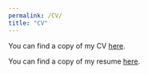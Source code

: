 ```yaml
---
permalink: /CV/
title: "CV"
---
```



You can find a copy of my CV [here](https://www.dropbox.com/scl/fi/npqodypmg3ktf2vdcjz4l/CV_Weller.pdf?rlkey=bz3v9vboba4l7lblj1s0zbrbp&st=qzg6h6y8&dl=0).


You can find a copy of my resume [here](https://www.dropbox.com/s/mrendpkjrnwkit3/Weller_Resume_Consulting.pdf?st=hmwpqvzt&dl=0).


